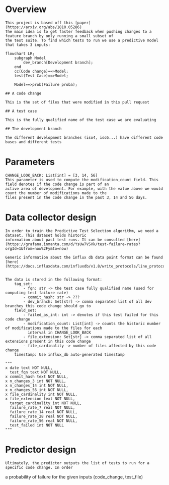 # Overview

    This project is based off this [paper](https://arxiv.org/abs/1810.05286)
    The main idea is to get faster feedback when pushing changes to a feature branch by only running a small subset of
    the test suite. To find which tests to run we use a predictive model that takes 3 inputs:

```mermaid
flowchart LR;
    subgraph Model
        dev_branch[Development branch];
    end
    cc(Code change)==>Model;
    test(Test Case)==>Model;

    Model==>prob(Failure proba);
```

    ## A code change

    This is the set of files that were modified in this pull request

    ## A test case

    This is the fully qualified name of the test case we are evaluating

    ## The development branch

    The different development branches (iso4, iso5...) have different code bases and different tests

# Parameters

    CHANGE_LOOK_BACK: List[int] = [3, 14, 56]
    This parameter is used to compute the modification_count field. This field denotes if the code change is part of an
    active area of development. For example, with the value above we would count the number of modifications made to the
    files present in the code change in the past 3, 14 and 56 days.

# Data collector design


    In order to train the Predictive Test Selection algorithm, we need a dataset. This dataset holds historic
    information about past test runs. It can be consulted [here](https://grafana.inmanta.com/d/YsUw7VSVk/test-failure-rates?orgId=1&from=now%2Fy&to=now)

    Generic information about the influx db data point format can be found [here](https://docs.influxdata.com/influxdb/v1.8/write_protocols/line_protocol_tutorial/)


    The data is stored in the following format:
        tag_set:
            - fqn: str -> the test case fully qualified name (used for computing test failure rate)
            - commit_hash: str -> ???
            - dev_branch: Set[str] -> comma separated list of all dev branches this code change should go to
        field_set:
            - failed_as_int: int -> denotes if this test failed for this code change
            - modification_count: List[int] -> counts the historic number of modifications made to the files for each
              interval in CHANGE_LOOK_BACK
            - file_extension: Set[str] -> comma separated list of all extensions present in this code change
            - file_cardinality -> number of files affected by this code change
        timestamp: Use influx_db auto-generated timestamp

    """
    x date text NOT NULL,
      test_fqn text NOT NULL,
    x commit_hash text NOT NULL,
    x n_changes_3 int NOT NULL,
    x n_changes_14 int NOT NULL,
    x n_changes_56 int NOT NULL,
    x file_cardinality int NOT NULL,
    x file_extension text NOT NULL,
      target_cardinality int NOT NULL,
      failure_rate_7 real NOT NULL,
      failure_rate_14 real NOT NULL,
      failure_rate_28 real NOT NULL,
      failure_rate_56 real NOT NULL,
      test_failed int NOT NULL
    """

# Predictor design

    Ultimately, the predictor outputs the list of tests to run for a specific code change. In order
a probability of failure for the given inputs (code_change, test_file)
